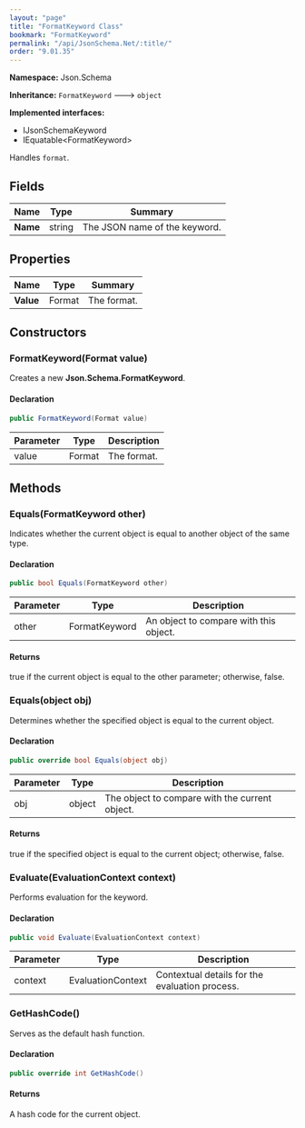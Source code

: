 ```yaml
---
layout: "page"
title: "FormatKeyword Class"
bookmark: "FormatKeyword"
permalink: "/api/JsonSchema.Net/:title/"
order: "9.01.35"
---
```

**Namespace:** Json.Schema

**Inheritance:**
`FormatKeyword`
 🡒 
`object`

**Implemented interfaces:**

- IJsonSchemaKeyword
- IEquatable\<FormatKeyword\>

Handles `format`.

## Fields

| Name | Type | Summary |
|---|---|---|
| **Name** | string | The JSON name of the keyword. |

## Properties

| Name | Type | Summary |
|---|---|---|
| **Value** | Format | The format. |

## Constructors

### FormatKeyword(Format value)

Creates a new **Json.Schema.FormatKeyword**.

#### Declaration

```c#
public FormatKeyword(Format value)
```

| Parameter | Type | Description |
|---|---|---|
| value | Format | The format. |


## Methods

### Equals(FormatKeyword other)

Indicates whether the current object is equal to another object of the same type.

#### Declaration

```c#
public bool Equals(FormatKeyword other)
```

| Parameter | Type | Description |
|---|---|---|
| other | FormatKeyword | An object to compare with this object. |


#### Returns

true if the current object is equal to the <paramref name="other">other</paramref> parameter; otherwise, false.

### Equals(object obj)

Determines whether the specified object is equal to the current object.

#### Declaration

```c#
public override bool Equals(object obj)
```

| Parameter | Type | Description |
|---|---|---|
| obj | object | The object to compare with the current object. |


#### Returns

true if the specified object  is equal to the current object; otherwise, false.

### Evaluate(EvaluationContext context)

Performs evaluation for the keyword.

#### Declaration

```c#
public void Evaluate(EvaluationContext context)
```

| Parameter | Type | Description |
|---|---|---|
| context | EvaluationContext | Contextual details for the evaluation process. |


### GetHashCode()

Serves as the default hash function.

#### Declaration

```c#
public override int GetHashCode()
```


#### Returns

A hash code for the current object.

